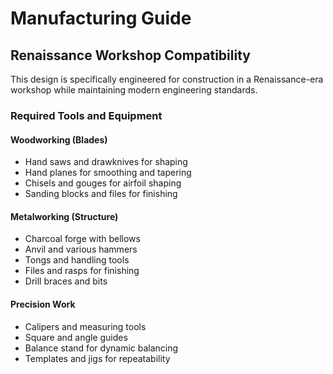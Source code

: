 # Manufacturing Guide

## Renaissance Workshop Compatibility

This design is specifically engineered for construction in a Renaissance-era workshop while maintaining modern engineering standards.

### Required Tools and Equipment

#### Woodworking (Blades)
- Hand saws and drawknives for shaping
- Hand planes for smoothing and tapering
- Chisels and gouges for airfoil shaping
- Sanding blocks and files for finishing

#### Metalworking (Structure)
- Charcoal forge with bellows
- Anvil and various hammers
- Tongs and handling tools
- Files and rasps for finishing
- Drill braces and bits

#### Precision Work

- Calipers and measuring tools
- Square and angle guides
- Balance stand for dynamic balancing
- Templates and jigs for repeatability

